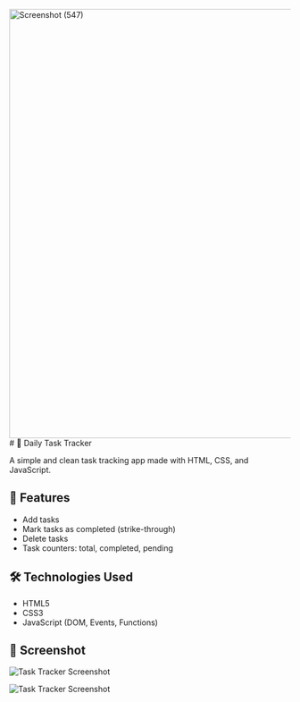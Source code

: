 <img width="1366" height="768" alt="Screenshot (547)" src="https://github.com/user-attachments/assets/8b99fa1d-bb8d-4e61-9702-9f75eebd82d2" /># 📝 Daily Task Tracker

A simple and clean task tracking app made with HTML, CSS, and JavaScript.

## 🚀 Features
- Add tasks
- Mark tasks as completed (strike-through)
- Delete tasks
- Task counters: total, completed, pending

## 🛠️ Technologies Used
- HTML5
- CSS3
- JavaScript (DOM, Events, Functions)

## 📸 Screenshot

![Task Tracker Screenshot](<img width="1366" height="768" alt="Screenshot (547)" src="https://github.com/user-attachments/assets/cacf5223-5be3-4397-99e6-dcf1eb85c118" />
)

![Task Tracker Screenshot](<img width="1366" height="768" alt="Screenshot (546)" src="https://github.com/user-attachments/assets/8188fa37-939e-41dd-814c-79fe2c69e358" />
)


